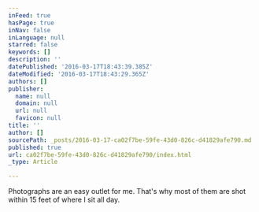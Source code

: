 ```yaml
---
inFeed: true
hasPage: true
inNav: false
inLanguage: null
starred: false
keywords: []
description: ''
datePublished: '2016-03-17T18:43:39.385Z'
dateModified: '2016-03-17T18:43:29.365Z'
authors: []
publisher:
  name: null
  domain: null
  url: null
  favicon: null
title: ''
author: []
sourcePath: _posts/2016-03-17-ca02f7be-59fe-43d0-826c-d41829afe790.md
published: true
url: ca02f7be-59fe-43d0-826c-d41829afe790/index.html
_type: Article

---
```

Photographs are an easy outlet for me. That's why most of them are shot within 15 feet of where I sit all day.